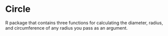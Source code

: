 # Circle
R package that contains three functions for calculating the diameter, radius, and circumference of any radius you pass as an argument.
